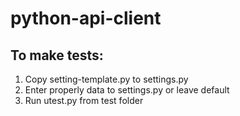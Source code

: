 # python-api-client


## To make tests:

1) Copy setting-template.py to settings.py
2) Enter properly data to settings.py or leave default
3) Run utest.py from test folder